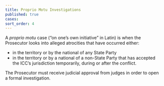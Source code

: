 ```yaml
---
title: Proprio Motu Investigations
published: true
cases:
sort_order: 4
---
```



A&nbsp;*proprio motu* case (“on one’s own initiative” in Latin) is when the Prosecutor looks into alleged atrocities that have occurred either:

* in the territory or by the national of any State Party
* in the territory or by a national of a non-State Party that has accepted the ICC’s jurisdiction temporarily, during or after the conflict.


The Prosecutor must receive judicial approval from judges in order to open a formal investigation. &nbsp;&nbsp;
